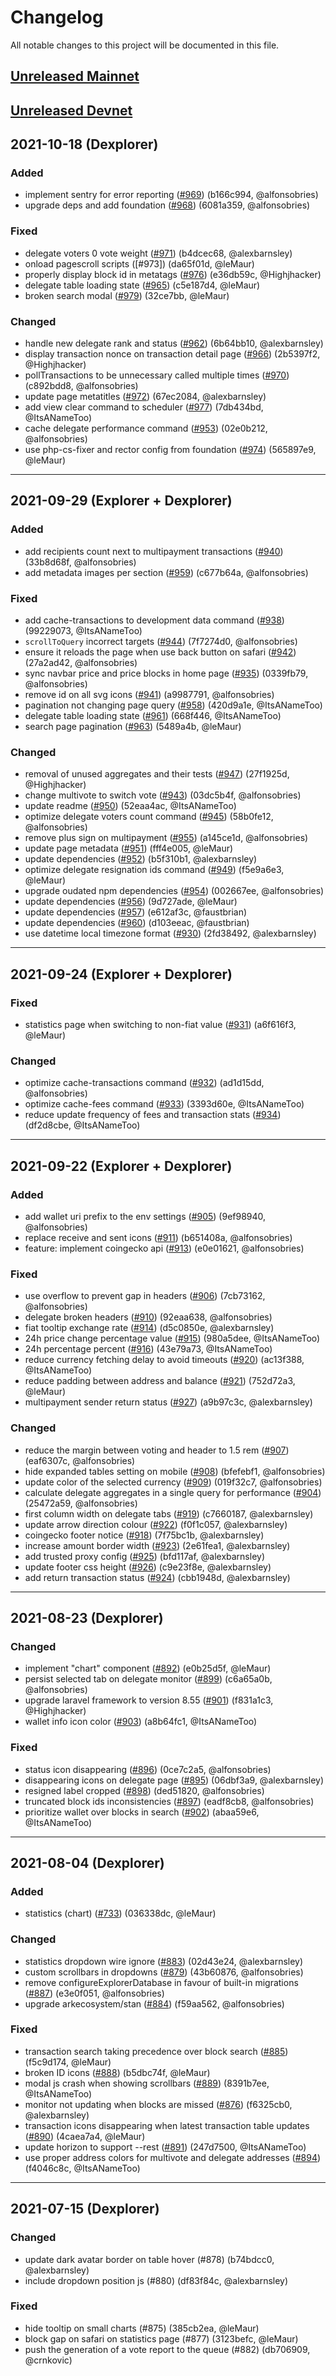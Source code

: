 # Changelog

All notable changes to this project will be documented in this file.

## [Unreleased Mainnet](https://github.com/ArkEcosystem/explorer/compare/master...staging)

## [Unreleased Devnet](https://github.com/ArkEcosystem/explorer/compare/staging...develop)

## 2021-10-18 (Dexplorer)

### Added

- implement sentry for error reporting ([#969]) (b166c994, @alfonsobries)
- upgrade deps and add foundation ([#968]) (6081a359, @alfonsobries)

### Fixed

- delegate voters 0 vote weight ([#971]) (b4dcec68, @alexbarnsley)
- onload pagescroll scripts ([#973]) (da65f01d, @leMaur)
- properly display block id in metatags ([#976]) (e36db59c, @Highjhacker)
- delegate table loading state ([#965]) (c5e187d4, @leMaur)
- broken search modal ([#979]) (32ce7bb, @leMaur)

### Changed

- handle new delegate rank and status ([#962]) (6b64bb10, @alexbarnsley)
- display transaction nonce on transaction detail page ([#966]) (2b5397f2, @Highjhacker)
- pollTransactions to be unnecessary called multiple times ([#970]) (c892bdd8, @alfonsobries)
- update page metatitles ([#972]) (67ec2084, @alexbarnsley)
- add view clear command to scheduler ([#977]) (7db434bd, @ItsANameToo)
- cache delegate performance command ([#953]) (02e0b212, @alfonsobries)
- use php-cs-fixer and rector config from foundation ([#974]) (565897e9, @leMaur)

---

## 2021-09-29 (Explorer + Dexplorer)

### Added

- add recipients count next to multipayment transactions ([#940]) (33b8d68f, @alfonsobries)
- add metadata images per section ([#959]) (c677b64a, @alfonsobries)

### Fixed

- add cache-transactions to development data command ([#938]) (99229073, @ItsANameToo)
- `scrollToQuery` incorrect targets ([#944]) (7f7274d0, @alfonsobries)
- ensure it reloads the page when use back button on safari ([#942]) (27a2ad42, @alfonsobries)
- sync navbar price and price blocks in home page ([#935]) (0339fb79, @alfonsobries)
- remove id on all svg icons ([#941]) (a9987791, @alfonsobries)
- pagination not changing page query ([#958]) (420d9a1e, @ItsANameToo)
- delegate table loading state ([#961]) (668f446, @ItsANameToo)
- search page pagination ([#963]) (5489a4b, @leMaur)

### Changed

- removal of unused aggregates and their tests ([#947]) (27f1925d, @Highjhacker)
- change multivote to switch vote ([#943]) (03dc5b4f, @alfonsobries)
- update readme ([#950]) (52eaa4ac, @ItsANameToo)
- optimize delegate voters count command ([#945]) (58b0fe12, @alfonsobries)
- remove plus sign on multipayment ([#955]) (a145ce1d, @alfonsobries)
- update page metadata ([#951]) (fff4e005, @leMaur)
- update dependencies ([#952]) (b5f310b1, @alexbarnsley)
- optimize delegate resignation ids command ([#949]) (f5e9a6e3, @leMaur)
- upgrade oudated npm dependencies ([#954]) (002667ee, @alfonsobries)
- update dependencies ([#956]) (9d727ade, @leMaur)
- update dependencies ([#957]) (e612af3c, @faustbrian)
- update dependencies ([#960]) (d103eeac, @faustbrian)
- use datetime local timezone format ([#930]) (2fd38492, @alexbarnsley)

---

## 2021-09-24 (Explorer + Dexplorer)

### Fixed

- statistics page when switching to non-fiat value ([#931]) (a6f616f3, @leMaur)

### Changed

- optimize cache-transactions command  ([#932]) (ad1d15dd, @alfonsobries)
- optimize cache-fees command ([#933]) (3393d60e, @ItsANameToo)
- reduce update frequency of fees and transaction stats ([#934]) (df2d8cbe, @ItsANameToo)

---

## 2021-09-22 (Explorer + Dexplorer)

### Added

- add wallet uri prefix to the env settings ([#905]) (9ef98940, @alfonsobries)
- replace receive and sent icons ([#911]) (b651408a, @alfonsobries)
- feature: implement coingecko api ([#913]) (e0e01621, @alfonsobries)

### Fixed

- use overflow to prevent gap in headers ([#906]) (7cb73162, @alfonsobries)
- delegate broken headers ([#910]) (92eaa638, @alfonsobries)
- fiat tooltip exchange rate ([#914]) (d5c0850e, @alexbarnsley)
- 24h price change percentage value ([#915]) (980a5dee, @ItsANameToo)
- 24h percentage percent ([#916]) (43e79a73, @ItsANameToo)
- reduce currency fetching delay to avoid timeouts ([#920]) (ac13f388, @ItsANameToo)
- reduce padding between address and balance ([#921]) (752d72a3, @leMaur)
- multipayment sender return status ([#927]) (a9b97c3c, @alexbarnsley)

### Changed

- reduce the margin between voting and header to 1.5 rem ([#907]) (eaf6307c, @alfonsobries)
- hide expanded tables setting on mobile ([#908]) (bfefebf1, @alfonsobries)
- update color of the selected currency ([#909]) (019f32c7, @alfonsobries)
- calculate delegate aggregates in a single query for performance ([#904]) (25472a59, @alfonsobries)
- first column width on delegate tabs ([#919]) (c7660187, @alexbarnsley)
- update arrow direction colour ([#922]) (f0f1c057, @alexbarnsley)
- coingecko footer notice ([#918]) (7f75bc1b, @alexbarnsley)
- increase amount border width ([#923]) (2e61fea1, @alexbarnsley)
- add trusted proxy config ([#925]) (bfd117af, @alexbarnsley)
- update footer css height ([#926]) (c9e23f8e, @alexbarnsley)
- add return transaction status ([#924]) (cbb1948d, @alexbarnsley)

---

## 2021-08-23 (Dexplorer)

### Changed

- implement &quot;chart&quot; component ([#892]) (e0b25d5f, @leMaur)
- persist selected tab on delegate monitor ([#899]) (c6a65a0b, @alfonsobries)
- upgrade laravel framework to version 8.55 ([#901]) (f831a1c3, @Highjhacker)
- wallet info icon color ([#903]) (a8b64fc1, @ItsANameToo)

### Fixed

- status icon disappearing ([#896]) (0ce7c2a5, @alfonsobries)
- disappearing icons on delegate page ([#895]) (06dbf3a9, @alexbarnsley)
- resigned label cropped ([#898]) (ded51820, @alfonsobries)
- truncated block ids inconsistencies ([#897]) (eadf8cb8, @alfonsobries)
- prioritize wallet over blocks in search ([#902]) (abaa59e6, @ItsANameToo)

---

## 2021-08-04 (Dexplorer)

### Added

- statistics (chart) ([#733]) (036338dc, @leMaur)

### Changed

- statistics dropdown wire ignore ([#883]) (02d43e24, @alexbarnsley)
- custom scrollbars in dropdowns ([#879]) (43b60876, @alfonsobries)
- remove configureExplorerDatabase in favour of built-in migrations ([#887]) (e3e0f051, @alfonsobries)
- upgrade arkecosystem/stan ([#884]) (f59aa562, @alfonsobries)

### Fixed

- transaction search taking precedence over block search ([#885]) (f5c9d174, @leMaur)
- broken ID icons ([#888]) (b5dbc74f, @leMaur)
- modal js crash when showing scrollbars ([#889]) (8391b7ee, @ItsANameToo)
- monitor not updating when blocks are missed ([#876]) (f6325cb0, @alexbarnsley)
- transaction icons disappearing when latest transaction table updates ([#890]) (4caea7a4, @leMaur)
- update horizon to support --rest ([#891]) (247d7500, @ItsANameToo)
- use proper address colors for multivote and delegate addresses ([#894]) (f4046c8c, @ItsANameToo)

---

## 2021-07-15 (Dexplorer)

### Changed

- update dark avatar border on table hover (#878) (b74bdcc0, @alexbarnsley)
- include dropdown position js (#880) (df83f84c, @alexbarnsley)

### Fixed

- hide tooltip on small charts (#875) (385cb2ea, @leMaur)
- block gap on safari on statistics page (#877) (3123befc, @leMaur)
- push the generation of a vote report to the queue (#882) (db706909, @crnkovic)

[#733]: https://github.com/ArkEcosystem/explorer/pull/733
[#883]: https://github.com/ArkEcosystem/explorer/pull/883
[#879]: https://github.com/ArkEcosystem/explorer/pull/879
[#887]: https://github.com/ArkEcosystem/explorer/pull/887
[#884]: https://github.com/ArkEcosystem/explorer/pull/884
[#885]: https://github.com/ArkEcosystem/explorer/pull/885
[#888]: https://github.com/ArkEcosystem/explorer/pull/888
[#889]: https://github.com/ArkEcosystem/explorer/pull/889
[#876]: https://github.com/ArkEcosystem/explorer/pull/876
[#890]: https://github.com/ArkEcosystem/explorer/pull/890
[#891]: https://github.com/ArkEcosystem/explorer/pull/891
[#894]: https://github.com/ArkEcosystem/explorer/pull/894
[#892]: https://github.com/ArkEcosystem/explorer/pull/892
[#899]: https://github.com/ArkEcosystem/explorer/pull/899
[#896]: https://github.com/ArkEcosystem/explorer/pull/896
[#895]: https://github.com/ArkEcosystem/explorer/pull/895
[#898]: https://github.com/ArkEcosystem/explorer/pull/898
[#897]: https://github.com/ArkEcosystem/explorer/pull/897
[#901]: https://github.com/ArkEcosystem/explorer/pull/901
[#902]: https://github.com/ArkEcosystem/explorer/pull/902
[#903]: https://github.com/ArkEcosystem/explorer/pull/903
[#905]: https://github.com/ArkEcosystem/explorer/pull/905
[#911]: https://github.com/ArkEcosystem/explorer/pull/911
[#913]: https://github.com/ArkEcosystem/explorer/pull/913
[#906]: https://github.com/ArkEcosystem/explorer/pull/906
[#910]: https://github.com/ArkEcosystem/explorer/pull/910
[#914]: https://github.com/ArkEcosystem/explorer/pull/914
[#915]: https://github.com/ArkEcosystem/explorer/pull/915
[#916]: https://github.com/ArkEcosystem/explorer/pull/916
[#920]: https://github.com/ArkEcosystem/explorer/pull/920
[#921]: https://github.com/ArkEcosystem/explorer/pull/921
[#927]: https://github.com/ArkEcosystem/explorer/pull/927
[#907]: https://github.com/ArkEcosystem/explorer/pull/907
[#908]: https://github.com/ArkEcosystem/explorer/pull/908
[#909]: https://github.com/ArkEcosystem/explorer/pull/909
[#904]: https://github.com/ArkEcosystem/explorer/pull/904
[#919]: https://github.com/ArkEcosystem/explorer/pull/919
[#922]: https://github.com/ArkEcosystem/explorer/pull/922
[#918]: https://github.com/ArkEcosystem/explorer/pull/918
[#923]: https://github.com/ArkEcosystem/explorer/pull/923
[#925]: https://github.com/ArkEcosystem/explorer/pull/925
[#926]: https://github.com/ArkEcosystem/explorer/pull/926
[#924]: https://github.com/ArkEcosystem/explorer/pull/924
[#931]: https://github.com/ArkEcosystem/explorer/pull/931
[#932]: https://github.com/ArkEcosystem/explorer/pull/932
[#933]: https://github.com/ArkEcosystem/explorer/pull/933
[#934]: https://github.com/ArkEcosystem/explorer/pull/934
[#940]: https://github.com/ArkEcosystem/explorer/pull/940
[#959]: https://github.com/ArkEcosystem/explorer/pull/959
[#938]: https://github.com/ArkEcosystem/explorer/pull/938
[#944]: https://github.com/ArkEcosystem/explorer/pull/944
[#942]: https://github.com/ArkEcosystem/explorer/pull/942
[#935]: https://github.com/ArkEcosystem/explorer/pull/935
[#941]: https://github.com/ArkEcosystem/explorer/pull/941
[#958]: https://github.com/ArkEcosystem/explorer/pull/958
[#947]: https://github.com/ArkEcosystem/explorer/pull/947
[#943]: https://github.com/ArkEcosystem/explorer/pull/943
[#950]: https://github.com/ArkEcosystem/explorer/pull/950
[#945]: https://github.com/ArkEcosystem/explorer/pull/945
[#955]: https://github.com/ArkEcosystem/explorer/pull/955
[#951]: https://github.com/ArkEcosystem/explorer/pull/951
[#952]: https://github.com/ArkEcosystem/explorer/pull/952
[#949]: https://github.com/ArkEcosystem/explorer/pull/949
[#954]: https://github.com/ArkEcosystem/explorer/pull/954
[#956]: https://github.com/ArkEcosystem/explorer/pull/956
[#957]: https://github.com/ArkEcosystem/explorer/pull/957
[#960]: https://github.com/ArkEcosystem/explorer/pull/960
[#930]: https://github.com/ArkEcosystem/explorer/pull/930
[#961]: https://github.com/ArkEcosystem/explorer/pull/961
[#963]: https://github.com/ArkEcosystem/explorer/pull/963
[#969]: https://github.com/ArkEcosystem/explorer/pull/969
[#968]: https://github.com/ArkEcosystem/explorer/pull/968
[#971]: https://github.com/ArkEcosystem/explorer/pull/971
[#976]: https://github.com/ArkEcosystem/explorer/pull/976
[#965]: https://github.com/ArkEcosystem/explorer/pull/965
[#937]: https://github.com/ArkEcosystem/explorer/pull/937
[#962]: https://github.com/ArkEcosystem/explorer/pull/962
[#966]: https://github.com/ArkEcosystem/explorer/pull/966
[#970]: https://github.com/ArkEcosystem/explorer/pull/970
[#972]: https://github.com/ArkEcosystem/explorer/pull/972
[#977]: https://github.com/ArkEcosystem/explorer/pull/977
[#953]: https://github.com/ArkEcosystem/explorer/pull/953
[#974]: https://github.com/ArkEcosystem/explorer/pull/974
[#979]: https://github.com/ArkEcosystem/explorer/pull/979